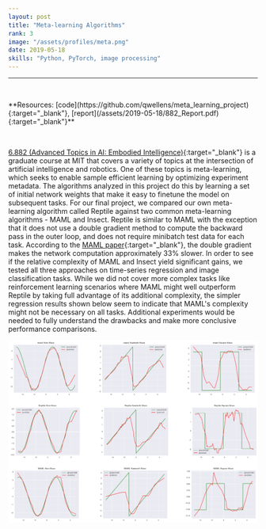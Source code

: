 ```yaml
---
layout: post
title: "Meta-learning Algorithms"
rank: 3
image: "/assets/profiles/meta.png"
date: 2019-05-18
skills: "Python, PyTorch, image processing"
---
```


___

<p>&nbsp;</p>
**Resources: [code](https://github.com/qwellens/meta_learning_project){:target="_blank"}, [report](/assets/2019-05-18/882_Report.pdf){:target="_blank"}**
<p>&nbsp;</p>

[6.882 (Advanced Topics in AI: Embodied Intelligence)](https://phillipi.github.io/6.882/2019/){:target="_blank"} is a graduate course at MIT that covers a variety of topics at the intersection of artificial intelligence and robotics. One of these topics is meta-learning, which seeks to enable sample efficient learning by optimizing experiment metadata. The algorithms analyzed in this project do this by learning a set of initial network weights that make it easy to finetune the model on subsequent tasks. For our final project, we compared our own meta-learning algorithm called Reptile against two common meta-learning algorithms - MAML and Insect. Reptile is similar to MAML with the exception that it does not use a double gradient method to compute the backward pass in the outer loop, and does not require minibatch test data for each task. According to the [MAML paper](https://arxiv.org/pdf/1703.03400.pdf){:target="_blank"}, the double gradient makes the network computation approximately 33% slower. In order to see if the relative complexity of MAML and Insect yield significant gains, we tested all three approaches on time-series regression and image classification tasks. While we did not cover more complex tasks like reinforcement learning scenarios where MAML might well outperform Reptile by taking full advantage of its additional complexity, the simpler regression results shown below seem to indicate that MAML's complexity might not be necessary on all tasks. Additional experiments would be needed to fully understand the drawbacks and make more conclusive performance comparisons.

<img src="/assets/2019-05-18/regression_results.png" alt="Regression experiment results" class="center blog_post_body">


